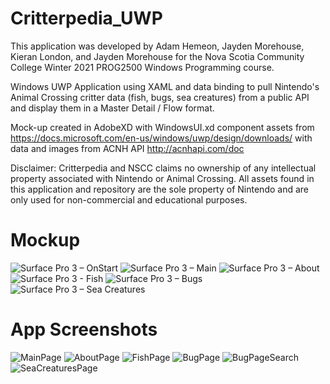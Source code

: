 # Critterpedia_UWP
This application was developed by Adam Hemeon, Jayden Morehouse, Kieran London, and Jayden Morehouse for the Nova Scotia Community College Winter 2021 PROG2500 Windows Programming course.

Windows UWP Application using XAML and data binding to pull Nintendo's Animal Crossing critter data (fish, bugs, sea creatures) from a public API and display them in a Master Detail / Flow format.

Mock-up created in AdobeXD with WindowsUI.xd component assets from https://docs.microsoft.com/en-us/windows/uwp/design/downloads/ with data and images from ACNH API http://acnhapi.com/doc

Disclaimer: Critterpedia and NSCC claims no ownership of any intellectual property associated with Nintendo or Animal Crossing. All assets found in this application and repository are the sole property of Nintendo and are only used for non-commercial and educational purposes.

# Mockup
![Surface Pro 3 – OnStart](https://user-images.githubusercontent.com/54990039/112906080-f21ce580-90c1-11eb-9157-5031880c2b7c.png)
![Surface Pro 3 – Main](https://user-images.githubusercontent.com/54990039/112906085-f3e6a900-90c1-11eb-87b8-3c3a6d532ec7.png)
![Surface Pro 3 – About](https://user-images.githubusercontent.com/54990039/112906094-f77a3000-90c1-11eb-938a-07d038f57e5e.png)
![Surface Pro 3 - Fish](https://user-images.githubusercontent.com/54990039/112906100-fb0db700-90c1-11eb-959c-30684ddcca18.png)
![Surface Pro 3 – Bugs](https://user-images.githubusercontent.com/54990039/112906104-fcd77a80-90c1-11eb-89e6-aedfb6e923bd.png)
![Surface Pro 3 – Sea Creatures](https://user-images.githubusercontent.com/54990039/112906108-fea13e00-90c1-11eb-9cb3-ed23d53dae16.png)

# App Screenshots
![MainPage](https://user-images.githubusercontent.com/54990039/115253165-7f23ef00-a102-11eb-9f15-9af396e699b6.jpg)
![AboutPage](https://user-images.githubusercontent.com/54990039/115253218-8c40de00-a102-11eb-9983-5b3df74fcddb.jpg)
![FishPage](https://user-images.githubusercontent.com/54990039/115253187-84813980-a102-11eb-8242-aa9094b6cb2d.jpg)
![BugPage](https://user-images.githubusercontent.com/54990039/115253202-8814c080-a102-11eb-91c0-a8a40c759ff6.jpg)
![BugPageSearch](https://user-images.githubusercontent.com/54990039/115253208-8945ed80-a102-11eb-8fc9-ca7b15aa9d31.jpg)
![SeaCreaturesPage](https://user-images.githubusercontent.com/54990039/115253213-8b0fb100-a102-11eb-89b6-f8b70a6f6f4b.jpg)
